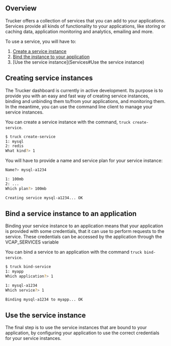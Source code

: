 ## Overview

Trucker offers a collection of services that you can add to your applications. Services provide all kinds of functionality to your applications, like storing or caching data, application monitoring and analytics, emailing and more.

To use a service, you will have to:
1. [Create a service instance](Services#Creating-service-instances)
1. [Bind the instance to your application](Services#Binding-a-service-instance-to-your-application)
1. [Use the service instance](Services#Use the service instance)
 

## Creating service instances

The Trucker dashboard is currently in active development. Its purpose is to provide you with an easy and fast way of creating service instances, binding and unbinding them to/from your applications, and monitoring them. In the meantime, you can use the command line client to manage your service instances.

You can create a service instance with the command, `truck create-service`.

```bash
$ truck create-service
1: mysql
2: redis
What kind?> 1
```

You will have to provide a name and service plan for your service instance:
```bash
Name?> mysql-a1234

1: 100mb
2: ...
Which plan?> 100mb

Creating service mysql-a1234... OK
```

## Bind a service instance to an application

Binding your service instance to an application means that your application is provided with some credentials, that it can use to perform requests to the service.  These credentials can be accessed by the application  through the VCAP_SERVICES variable

You can bind a service to an application with the command `truck bind-service`.

```bash
$ truck bind-service
1: myapp
Which application?> 1

1: mysql-a1234
Which service?> 1

Binding mysql-a1234 to myapp... OK
```

## Use the service instance

The final step is to use the service instances that are bound to your application, by configuring your application to use the correct credentials for your service instances.
